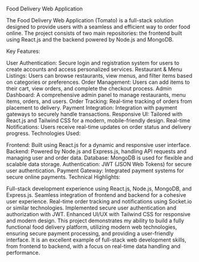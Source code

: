 Food Delivery Web Application

The Food Delivery Web Application (Tomato) is a full-stack solution designed to provide users with a seamless and efficient way to order food online. The project consists of two main repositories: the frontend built using React.js and the backend powered by Node.js and MongoDB.

Key Features:

User Authentication: Secure login and registration system for users to create accounts and access personalized services.
Restaurant & Menu Listings: Users can browse restaurants, view menus, and filter items based on categories or preferences.
Order Management: Users can add items to their cart, view orders, and complete the checkout process.
Admin Dashboard: A comprehensive admin panel to manage restaurants, menu items, orders, and users.
Order Tracking: Real-time tracking of orders from placement to delivery.
Payment Integration: Integration with payment gateways to securely handle transactions.
Responsive UI: Tailored with React.js and Tailwind CSS for a modern, mobile-friendly design.
Real-time Notifications: Users receive real-time updates on order status and delivery progress.
Technologies Used:

Frontend: Built using React.js for a dynamic and responsive user interface.
Backend: Powered by Node.js and Express.js, handling API requests and managing user and order data.
Database: MongoDB is used for flexible and scalable data storage.
Authentication: JWT (JSON Web Tokens) for secure user authentication.
Payment Gateway: Integrated payment systems for secure online payments.
Technical Highlights:

Full-stack development experience using React.js, Node.js, MongoDB, and Express.js.
Seamless integration of frontend and backend for a cohesive user experience.
Real-time order tracking and notifications using Socket.io or similar technologies.
Implemented secure user authentication and authorization with JWT.
Enhanced UI/UX with Tailwind CSS for responsive and modern design.
This project demonstrates my ability to build a fully functional food delivery platform, utilizing modern web technologies, ensuring secure payment processing, and providing a user-friendly interface. It is an excellent example of full-stack web development skills, from frontend to backend, with a focus on real-time data handling and performance.




